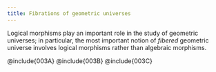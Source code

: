 ```yaml
---
title: Fibrations of geometric universes
---
```


Logical morphisms play an important role in the study of geometric universes; in particular, the most important notion of *fibered* geometric universe involves logical morphisms rather than algebraic morphisms.

@include{003A}
@include{003B}
@include{003C}
